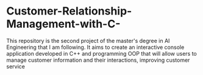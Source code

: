 # Customer-Relationship-Management-with-C-
This repository is the second project of the master's degree in AI Engineering that I am following. It aims to create an interactive console application developed in C++ and programming OOP that will allow users to manage customer information and their interactions, improving customer service

